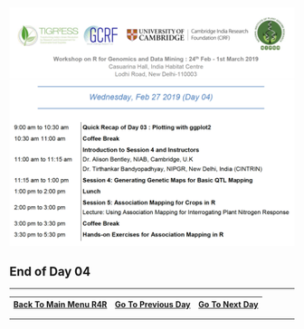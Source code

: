 <img src = /Images/R4R_header.png>


<img src = /Images/Day04.png>

     
## End of Day 04
---
<a href="../Readme.md"><span class="glyphicon glyphicon-menu-left" aria-hidden="true"></span><span class="sr-only">Back To Main Menu R4R </span></a> | <a href="/Documents/Day03.md"><span class="glyphicon glyphicon-menu-right" aria-hidden="true"></span><span class="sr-only">Go To Previous Day</span></a> | <a href="/Documents/Day05.md"><span class="glyphicon glyphicon-menu-right" aria-hidden="true"></span><span class="sr-only">Go To Next Day</span></a>
--- | --- | ---


---
